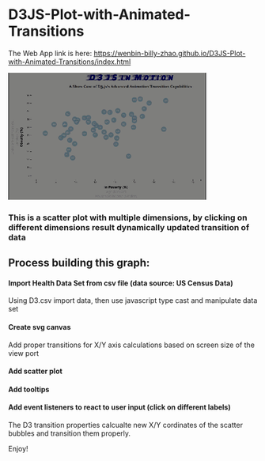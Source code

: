 # D3JS-Plot-with-Animated-Transitions

The Web App link is here: https://wenbin-billy-zhao.github.io/D3JS-Plot-with-Animated-Transitions/index.html

![screen shot](screen-record.gif)

### This is a scatter plot with multiple dimensions, by clicking on different dimensions result dynamically updated transition of data

## Process building this graph:

#### Import Health Data Set from csv file (data source: US Census Data)
Using D3.csv import data, then use javascript type cast and manipulate data set

#### Create svg canvas
Add proper transitions for X/Y axis calculations based on screen size of the view port

#### Add scatter plot
#### Add tooltips

#### Add event listeners to react to user input (click on different labels)
The D3 transition properties calcualte new X/Y cordinates of the scatter bubbles and transition them properly.

Enjoy!
